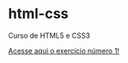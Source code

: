 # html-css
 Curso de HTML5 e CSS3

<a href="https://gustavo-mendess.github.io/html-css/exercicios/ex01/index.html"> Acesse aqui o exercício número 1! </a>